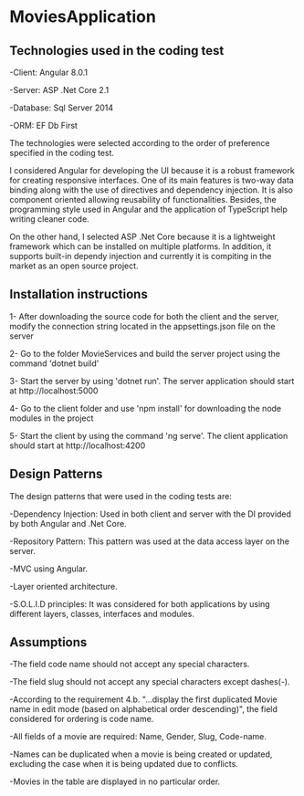 # MoviesApplication

Technologies used in the coding test
------------------------------------
-Client: Angular 8.0.1

-Server: ASP .Net Core 2.1

-Database: Sql Server 2014

-ORM: EF Db First

The technologies were selected according to the order of preference specified in the coding test. 

I considered Angular for developing the UI because it is a robust framework for creating responsive interfaces. One of its main features is two-way data binding 
along with the use of directives and dependency injection. It is also component oriented allowing reusability of functionalities. Besides, the programming 
style used in Angular and the application of TypeScript help writing cleaner code.

On the other hand, I selected ASP .Net Core because it is a lightweight framework which can be installed on multiple platforms. In addition, it supports
built-in dependy injection and currently it is compiting in the market as an open source project.


Installation instructions
-------------------------
1- After downloading the source code for both the client and the server, modify the connection string located in the appsettings.json file on the server 

2- Go to the folder MovieServices and build the server project using the command 'dotnet build'

3- Start the server by using 'dotnet run'. The server application should start at http://localhost:5000

4- Go to the client folder and use 'npm install' for downloading the node modules in the project

5- Start the client by using the command 'ng serve'. The client application should start at http://localhost:4200


Design Patterns
---------------
The design patterns that were used in the coding tests are:

-Dependency Injection: Used in both client and server with the DI provided by both Angular and .Net Core.

-Repository Pattern: This pattern was used at the data access layer on the server.

-MVC using Angular.

-Layer oriented architecture.

-S.O.L.I.D principles: It was considered for both applications by using different layers, classes, interfaces and modules.

Assumptions
-----------

-The field code name should not accept any special characters.

-The field slug should not accept any special characters except dashes(-).

-According to the requirement 4.b. "...display the first duplicated Movie name in edit mode (based on alphabetical order descending)", the field considered for ordering is code name.

-All fields of a movie are required: Name, Gender, Slug, Code-name.

-Names can be duplicated when a movie is being created or updated, excluding the case when it is being updated due to conflicts.

-Movies in the table are displayed in no particular order.
